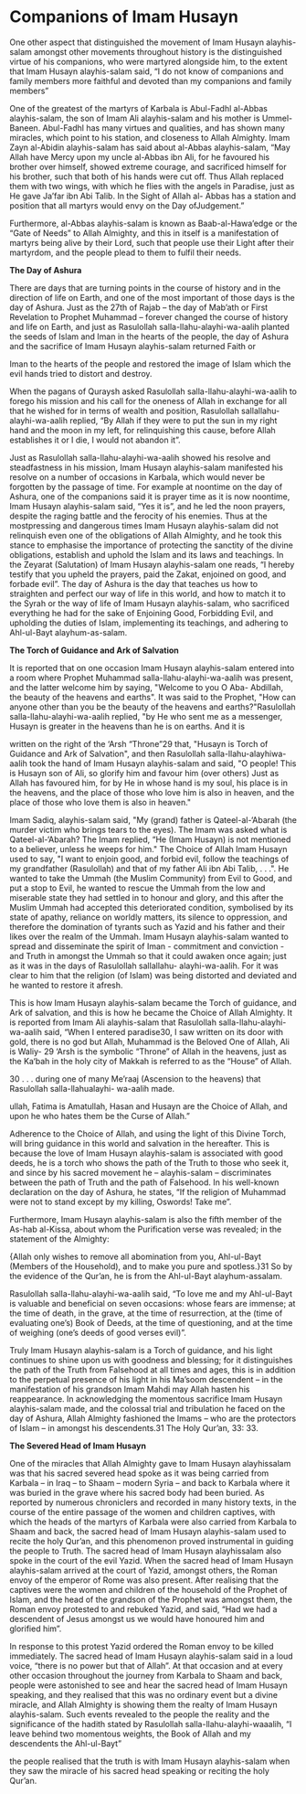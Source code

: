 Companions of Imam Husayn
=========================

One other aspect that distinguished the movement of Imam Husayn
alayhis-salam amongst other movements throughout history is the
distinguished virtue of his companions, who were martyred alongside him,
to the extent that Imam Husayn alayhis-salam said, “I do not know of
companions and family members more faithful and devoted than my
companions and family members”

One of the greatest of the martyrs of Karbala is Abul-Fadhl al-Abbas
alayhis-salam, the son of Imam Ali alayhis-salam and his mother is
Ummel- Baneen. Abul-Fadhl has many virtues and qualities, and has shown
many miracles, which point to his station, and closeness to Allah
Almighty. Imam Zayn al-Abidin alayhis-salam has said about al-Abbas
alayhis-salam, “May Allah have Mercy upon my uncle al-Abbas ibn Ali, for
he favoured his brother over himself, showed extreme courage, and
sacrificed himself for his brother, such that both of his hands were cut
off. Thus Allah replaced them with two wings, with which he flies with
the angels in Paradise, just as He gave Ja’far ibn Abi Talib. In the
Sight of Allah al- Abbas has a station and position that all martyrs
would envy on the Day ofJudgement.”

Furthermore, al-Abbas alayhis-salam is known as Baab-al-Hawa’edge or
the “Gate of Needs” to Allah Almighty, and this in itself is a
manifestation of martyrs being alive by their Lord, such that people use
their Light after their martyrdom, and the people plead to them to
fulfil their needs.

**The Day of Ashura**

There are days that are turning points in the course of history and in
the direction of life on Earth, and one of the most important of those
days is the day of Ashura. Just as the 27th of Rajab – the day of
Mab’ath or First Revelation to Prophet Muhammad – forever changed the
course of history and life on Earth, and just as Rasulollah
salla-llahu-alayhi-wa-aalih planted the seeds of Islam and Iman in the
hearts of the people, the day of Ashura and the sacrifice of Imam Husayn
alayhis-salam returned Faith or

Iman to the hearts of the people and restored the image of Islam which
the evil hands tried to distort and destroy.

When the pagans of Quraysh asked Rasulollah salla-llahu-alayhi-wa-aalih
to forego his mission and his call for the oneness of Allah in exchange
for all that he wished for in terms of wealth and position, Rasulollah
sallallahu- alayhi-wa-aalih replied, “By Allah if they were to put the
sun in my right hand and the moon in my left, for relinquishing this
cause, before Allah establishes it or I die, I would not abandon it”.

Just as Rasulollah salla-llahu-alayhi-wa-aalih showed his resolve and
steadfastness in his mission, Imam Husayn alayhis-salam manifested his
resolve on a number of occasions in Karbala, which would never be
forgotten by the passage of time. For example at noontime on the day of
Ashura, one of the companions said it is prayer time as it is now
noontime, Imam Husayn alayhis-salam said, “Yes it is”, and he led the
noon prayers, despite the raging battle and the ferocity of his enemies.
Thus at the mostpressing and dangerous times Imam Husayn alayhis-salam
did not relinquish even one of the obligations of Allah Almighty, and he
took this stance to emphasise the importance of protecting the sanctity
of the divine obligations, establish and uphold the Islam and its laws
and teachings. In the Zeyarat (Salutation) of Imam Husayn alayhis-salam
one reads, “I hereby testify that you upheld the prayers, paid the
Zakat, enjoined on good, and forbade evil”. The day of Ashura is the day
that teaches us how to straighten and perfect our way of life in this
world, and how to match it to the Syrah or the way of life of Imam
Husayn alayhis-salam, who sacrificed everything he had for the sake of
Enjoining Good, Forbidding Evil, and upholding the duties of Islam,
implementing its teachings, and adhering to Ahl-ul-Bayt
alayhum-as-salam.

**The Torch of Guidance and Ark of Salvation**

It is reported that on one occasion Imam Husayn alayhis-salam entered
into a room where Prophet Muhammad salla-llahu-alayhi-wa-aalih was
present, and the latter welcome him by saying, "Welcome to you O Aba-
Abdillah, the beauty of the heavens and earths". It was said to the
Prophet, "How can anyone other than you be the beauty of the heavens and
earths?"Rasulollah salla-llahu-alayhi-wa-aalih replied, "by He who sent
me as a messenger, Husayn is greater in the heavens than he is on
earths. And it is

written on the right of the ‘Arsh “Throne”29 that, "Husayn is Torch of
Guidance and Ark of Salvation", and then Rasulollah
salla-llahu-alayhiwa- aalih took the hand of Imam Husayn alayhis-salam
and said, "O people! This is Husayn son of Ali, so glorify him and
favour him (over others) Just as Allah has favoured him, for by He in
whose hand is my soul, his place is in the heavens, and the place of
those who love him is also in heaven, and the place of those who love
them is also in heaven."

Imam Sadiq, alayhis-salam said, "My (grand) father is Qateel-al-‘Abarah
(the murder victim who brings tears to the eyes). The Imam was asked
what is Qateel-al-‘Abarah? The Imam replied, “He (Imam Husayn) is not
mentioned to a believer, unless he weeps for him." The Choice of Allah
Imam Husayn used to say, "I want to enjoin good, and forbid evil, follow
the teachings of my grandfather (Rasulollah) and that of my father Ali
ibn Abi Talib, . . .". He wanted to take the Ummah (the Muslim
Community) from Evil to Good, and put a stop to Evil, he wanted to
rescue the Ummah from the low and miserable state they had settled in to
honour and glory, and this after the Muslim Ummah had accepted this
deteriorated condition, symbolised by its state of apathy, reliance on
worldly matters, its silence to oppression, and therefore the domination
of tyrants such as Yazid and his father and their likes over the realm
of the Ummah. Imam Husayn alayhis-salam wanted to spread and disseminate
the spirit of Iman - commitment and conviction - and Truth in amongst
the Ummah so that it could awaken once again; just as it was in the days
of Rasulollah sallallahu- alayhi-wa-aalih. For it was clear to him that
the religion (of Islam) was being distorted and deviated and he wanted
to restore it afresh.

This is how Imam Husayn alayhis-salam became the Torch of guidance, and
Ark of salvation, and this is how he became the Choice of Allah
Almighty. It is reported from Imam Ali alayhis-salam that Rasulollah
salla-llahu-alayhi-wa-aalih said, “When I entered paradise30, I saw
written on its door with gold, there is no god but Allah, Muhammad is
the Beloved One of Allah, Ali is Waliy- 29 ‘Arsh is the symbolic
“Throne” of Allah in the heavens, just as the Ka‘bah in the holy city of
Makkah is referred to as the “House” of Allah.

30 . . . during one of many Me’raaj (Ascension to the heavens) that
Rasulollah salla-llahualayhi- wa-aalih made.

ullah, Fatima is Amatullah, Hasan and Husayn are the Choice of Allah,
and upon he who hates them be the Curse of Allah.”

Adherence to the Choice of Allah, and using the light of this Divine
Torch, will bring guidance in this world and salvation in the hereafter.
This is because the love of Imam Husayn alayhis-salam is associated with
good deeds, he is a torch who shows the path of the Truth to those who
seek it, and since by his sacred movement he – alayhis-salam –
discriminates between the path of Truth and the path of Falsehood. In
his well-known declaration on the day of Ashura, he states, “If the
religion of Muhammad were not to stand except by my killing, Oswords!
Take me”.

Furthermore, Imam Husayn alayhis-salam is also the fifth member of the
As-hab al-Kissa, about whom the Purification verse was revealed; in the
statement of the Almighty:

{Allah only wishes to remove all abomination from you, Ahl-ul-Bayt
(Members of the Household), and to make you pure and spotless.}31 So by
the evidence of the Qur’an, he is from the Ahl-ul-Bayt
alayhum-assalam.

Rasulollah salla-llahu-alayhi-wa-aalih said, “To love me and my
Ahl-ul-Bayt is valuable and beneficial on seven occasions: whose fears
are immense; at the time of death, in the grave, at the time of
resurrection, at the (time of evaluating one’s) Book of Deeds, at the
time of questioning, and at the time of weighing (one’s deeds of good
verses evil)”.

Truly Imam Husayn alayhis-salam is a Torch of guidance, and his light
continues to shine upon us with goodness and blessing; for it
distinguishes the path of the Truth from Falsehood at all times and
ages, this is in addition to the perpetual presence of his light in his
Ma’soom descendent – in the manifestation of his grandson Imam Mahdi may
Allah hasten his reappearance. In acknowledging the momentous sacrifice
Imam Husayn alayhis-salam made, and the colossal trial and tribulation
he faced on the day of Ashura, Allah Almighty fashioned the Imams – who
are the protectors of Islam – in amongst his descendents.31 The Holy
Qur’an, 33: 33.

**The Severed Head of Imam Husayn**

One of the miracles that Allah Almighty gave to Imam Husayn
alayhissalam was that his sacred severed head spoke as it was being
carried from Karbala – in Iraq – to Shaam – modern Syria – and back to
Karbala where it was buried in the grave where his sacred body had been
buried. As reported by numerous chroniclers and recorded in many history
texts, in the course of the entire passage of the women and children
captives, with which the heads of the martyrs of Karbala were also
carried from Karbala to Shaam and back, the sacred head of Imam Husayn
alayhis-salam used to recite the holy Qur’an, and this phenomenon proved
instrumental in guiding the people to Truth. The sacred head of Imam
Husayn alayhissalam also spoke in the court of the evil Yazid. When the
sacred head of Imam Husayn alayhis-salam arrived at the court of Yazid,
amongst others, the Roman envoy of the emperor of Rome was also present.
After realising that the captives were the women and children of the
household of the Prophet of Islam, and the head of the grandson of the
Prophet was amongst them, the Roman envoy protested to and rebuked
Yazid, and said, “Had we had a descendent of Jesus amongst us we would
have honoured him and glorified him”.

In response to this protest Yazid ordered the Roman envoy to be killed
immediately. The sacred head of Imam Husayn alayhis-salam said in a loud
voice, “there is no power but that of Allah”. At that occasion and at
every other occasion throughout the journey from Karbala to Shaam and
back, people were astonished to see and hear the sacred head of Imam
Husayn speaking, and they realised that this was no ordinary event but a
divine miracle, and Allah Almighty is showing them the realty of Imam
Husayn alayhis-salam. Such events revealed to the people the reality and
the significance of the hadith stated by Rasulollah
salla-llahu-alayhi-waaalih, “I leave behind two momentous weights, the
Book of Allah and my descendents the Ahl-ul-Bayt”

the people realised that the truth is with Imam Husayn alayhis-salam
when they saw the miracle of his sacred head speaking or reciting the
holy Qur’an.


